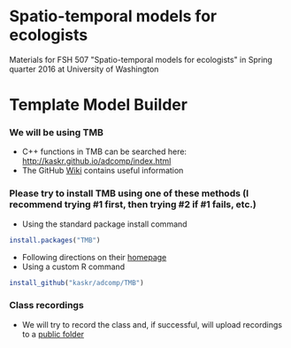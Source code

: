 # Spatio-temporal models for ecologists
Materials for FSH 507 "Spatio-temporal models for ecologists" in Spring quarter 2016 at University of Washington

# Template Model Builder
### We will be using TMB
* C++ functions in TMB can be searched here: http://kaskr.github.io/adcomp/index.html
* The GitHub [Wiki](https://github.com/kaskr/adcomp/wiki) contains useful information

### Please try to install TMB using one of these methods (I recommend trying #1 first, then trying #2 if #1 fails, etc.)
* Using the standard package install command
```R
install.packages("TMB")
```
* Following directions on their [homepage](https://github.com/kaskr/adcomp)
* Using a custom R command
```R
install_github("kaskr/adcomp/TMB")
```

### Class recordings
* We will try to record the class and, if successful, will upload recordings to a [public folder](https://drive.google.com/folderview?id=0BwWtq3D1od8WZUl6SS1pT3BjdzQ&usp=sharing)
